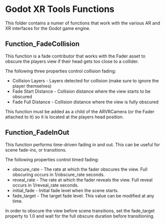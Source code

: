 # Godot XR Tools Functions
This folder contains a numer of functions that work with the various AR and XR interfaces for the Godot game engine.

## Function_FadeCollision
This function is a fade contributor that works with the Fader asset to obscure the players view if their head gets too close to a collider.

The following three properties control collision fading:
- Collision Layers - Layers detected for collision (make sure to ignore the player themselves)
- Fade Start Distance - Collision distance where the view starts to be obscured
- Fade Full Distance - Collision distance where the view is fully obscured

This function must be added as a child of the ARVRCamera (or the Fader attached to it) so it is located at the players head position. 

## Function_FadeInOut
This function performs time-driven fading in and out. This can be useful for scene fade-ins, or transitions.

The following properties control timed fading:
- obscure_rate - The rate at which the fader obscures the view. Full obscuring occurs in 1/obscure_rate seconds.
- reveal_rate - The rate at which the fader reveals the view. Full reveal occurs in 1/reveal_rate seconds.
- initial_fade - Initial fade level when the scene starts.
- fade_target - The target fade level. This value can be modified at any time.

In order to obscure the view before scene transitions, set the fade_target property to 1.0 and wait for the full obscure duration before transitioning.